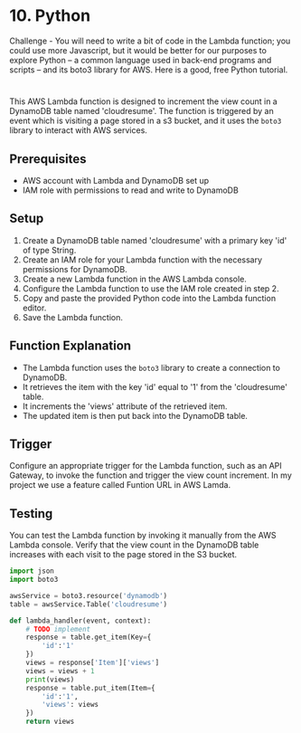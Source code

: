 # 10. Python

Challenge - You will need to write a bit of code in the Lambda function; you could use more Javascript, but it would be better for our purposes to explore Python – a common language used in back-end programs and scripts – and its boto3 library for AWS. Here is a good, free Python tutorial.
#

This AWS Lambda function is designed to increment the view count in a DynamoDB table named 'cloudresume'. The function is triggered by an event which is visiting a page stored in a s3 bucket, and it uses the `boto3` library to interact with AWS services.

## Prerequisites
- AWS account with Lambda and DynamoDB set up
- IAM role with permissions to read and write to DynamoDB

## Setup
1. Create a DynamoDB table named 'cloudresume' with a primary key 'id' of type String.
2. Create an IAM role for your Lambda function with the necessary permissions for DynamoDB.
3. Create a new Lambda function in the AWS Lambda console.
4. Configure the Lambda function to use the IAM role created in step 2.
5. Copy and paste the provided Python code into the Lambda function editor.
6. Save the Lambda function.

## Function Explanation
- The Lambda function uses the `boto3` library to create a connection to DynamoDB.
- It retrieves the item with the key 'id' equal to '1' from the 'cloudresume' table.
- It increments the 'views' attribute of the retrieved item.
- The updated item is then put back into the DynamoDB table.

## Trigger
Configure an appropriate trigger for the Lambda function, such as an API Gateway, to invoke the function and trigger the view count increment. In my project we use a feature called Funtion URL in AWS Lamda.

## Testing
You can test the Lambda function by invoking it manually from the AWS Lambda console. Verify that the view count in the DynamoDB table increases with each visit to the page stored in the S3 bucket.

```python
import json
import boto3

awsService = boto3.resource('dynamodb')
table = awsService.Table('cloudresume')

def lambda_handler(event, context):
    # TODO implement
    response = table.get_item(Key={
        'id':'1'
    })
    views = response['Item']['views']
    views = views + 1
    print(views)
    response = table.put_item(Item={
        'id':'1',
        'views': views
    })
    return views
```
